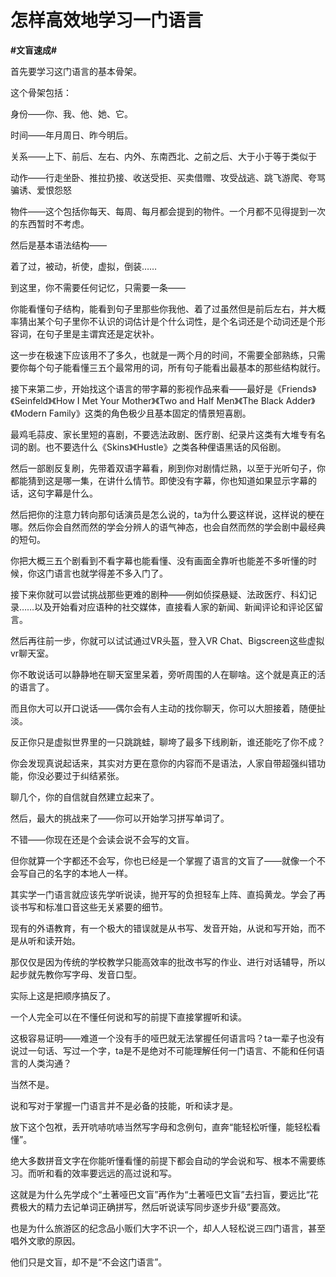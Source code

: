# 怎样高效地学习一门语言
**#文盲速成#** 

首先要学习这门语言的基本骨架。

这个骨架包括：

身份——你、我、他、她、它。

时间——年月周日、昨今明后。

关系——上下、前后、左右、内外、东南西北、之前之后、大于小于等于类似于

动作——行走坐卧、推拉扔接、收送受拒、买卖借赠、攻受战逃、跳飞游爬、夸骂骗诱、爱恨怨怒

物件——这个包括你每天、每周、每月都会提到的物件。一个月都不见得提到一次的东西暂时不考虑。

然后是基本语法结构——

着了过，被动，祈使，虚拟，倒装……

到这里，你不需要任何记忆，只需要一条——

你能看懂句子结构，能看到句子里那些你我他、着了过虽然但是前后左右，并大概率猜出某个句子里你不认识的词估计是个什么词性，是个名词还是个动词还是个形容词，在句子里是主谓宾还是定状补。

这一步在极速下应该用不了多久，也就是一两个月的时间，不需要全部熟练，只需要你每个句子能看懂三五个最常用的词，所有句子能看出最基本的那些结构就行。

接下来第二步，开始找这个语言的带字幕的影视作品来看——最好是《Friends》《Seinfeld》《How I Met Your Mother》《Two and Half Men》《The Black Adder》《Modern Family》这类的角色极少且基本固定的情景短喜剧。



最鸡毛蒜皮、家长里短的喜剧，不要选法政剧、医疗剧、纪录片这类有大堆专有名词的剧。也不要选什么《Skins》《Hustle》之类各种俚语黑话的风俗剧。

然后一部剧反复刷，先带着双语字幕看，刷到你对剧情烂熟，以至于光听句子，你都能猜到这是哪一集，在讲什么情节。即使没有字幕，你也知道如果显示字幕的话，这句字幕是什么。

然后把你的注意力转向那句话演员是怎么说的，ta为什么要这样说，这样说的梗在哪。然后你会自然而然的学会分辨人的语气神态，也会自然而然的学会剧中最经典的短句。

你把大概三五个剧看到不看字幕也能看懂、没有画面全靠听也能差不多听懂的时候，你这门语言也就学得差不多入门了。

接下来你就可以尝试挑战那些更难的剧种——例如侦探悬疑、法政医疗、科幻记录……以及开始看对应语种的社交媒体，直接看人家的新闻、新闻评论和评论区留言。

然后再往前一步，你就可以试试通过VR头盔，登入VR Chat、Bigscreen这些虚拟vr聊天室。

你不敢说话可以静静地在聊天室里呆着，旁听周围的人在聊啥。这个就是真正的活的语言了。

而且你大可以开口说话——偶尔会有人主动的找你聊天，你可以大胆接着，随便扯淡。

反正你只是虚拟世界里的一只跳跳蛙，聊垮了最多下线刷新，谁还能吃了你不成？

你会发现真说起话来，其实对方更在意你的内容而不是语法，人家自带超强纠错功能，你没必要过于纠结紧张。

聊几个，你的自信就自然建立起来了。



然后，最大的挑战来了——你可以开始学习拼写单词了。

不错——你现在还是个会读会说不会写的文盲。

但你就算一个字都还不会写，你也已经是一个掌握了语言的文盲了——就像一个不会写自己的名字的本地人一样。

其实学一门语言就应该先学听说读，抛开写的负担轻车上阵、直捣黄龙。学会了再谈书写和标准口音这些无关紧要的细节。

现有的外语教育，有一个极大的错误就是从书写、发音开始，从说和写开始，而不是从听和读开始。

那仅仅是因为传统的学校教学只能高效率的批改书写的作业、进行对话辅导，所以起步就先教你写字母、发音口型。

实际上这是把顺序搞反了。

一个人完全可以在不懂任何说和写的前提下直接掌握听和读。

这极容易证明——难道一个没有手的哑巴就无法掌握任何语言吗？ta一辈子也没有说过一句话、写过一个字，ta是不是绝对不可能理解任何一门语言、不能和任何语言的人类沟通？

当然不是。

说和写对于掌握一门语言并不是必备的技能，听和读才是。

放下这个包袱，丢开吭哧吭哧当然写字母和念例句，直奔“能轻松听懂，能轻松看懂”。

绝大多数拼音文字在你能听懂看懂的前提下都会自动的学会说和写、根本不需要练习。而听和看的效率要远远的高过说和写。

这就是为什么先学成个“土著哑巴文盲”再作为“土著哑巴文盲”去扫盲，要远比“花费极大的精力去记单词正确拼写，然后听说读写同步逐步升级”要高效。

也是为什么旅游区的纪念品小贩们大字不识一个，却人人轻松说三四门语言，甚至唱外文歌的原因。

他们只是文盲，却不是“不会这门语言”。